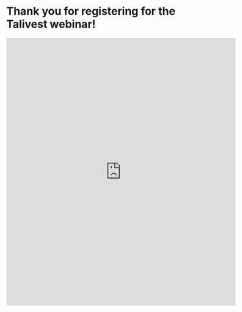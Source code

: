 
# Thank you for registering for the Talivest webinar!

   <iframe src="https://docs.google.com/forms/d/e/1FAIpQLSfvzL90CrIlug7D_aAwWxja7Zlh0tI4ov4lQdELPg93cOMpdQ/viewform?embedded=true" width="600" height="700" frameborder="0" marginheight="0" marginwidth="0" padding="400">Loading...</iframe>

